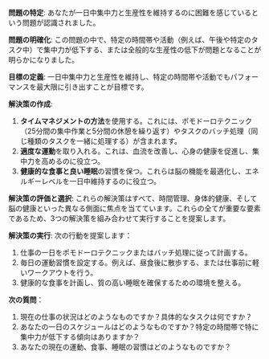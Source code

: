 **問題の特定**: 
あなたが一日中集中力と生産性を維持するのに困難を感じているという問題が認識されました。

**問題の明確化**: 
この問題の中で、特定の時間帯や活動（例えば、午後や特定のタスク中）で集中力が低下する、または全般的な生産性の低下が問題となることが明らかになりました。

**目標の定義**: 
一日中集中力と生産性を維持し、特定の時間帯や活動でもパフォーマンスを最大限に引き出すことが目標です。

**解決策の作成**: 

1. **タイムマネジメントの方法**を使用する。これには、ポモドーロテクニック（25分間の集中作業と5分間の休憩を繰り返す）やタスクのバッチ処理（同じ種類のタスクを一緒に処理する）が含まれます。
2. **適度な運動**を取り入れる。これは、血流を改善し、心身の健康を促進し、集中力を高めるのに役立つ。
3. **健康的な食事と良い睡眠**の習慣を保つ。これらは脳の機能を最適化し、エネルギーレベルを一日中維持するのに役立つ。

**解決策の評価と選択**: 
これらの解決策はすべて、時間管理、身体的健康、そして脳の健康といった異なる側面に焦点を当てています。これらの全てが重要な要素であるため、3つの解決策を組み合わせて実行することを提案します。

**解決策の実行**: 
次の行動を提案します：

1. 仕事の一日をポモドーロテクニックまたはバッチ処理に従って計画する。
2. 毎日の運動習慣を設定する。例えば、昼食後に散歩する、または仕事前に軽いワークアウトを行う。
3. 健康的な食事を計画し、質の高い睡眠を確保するための環境を整える。

**次の質問**：

1. 現在の仕事の状況はどのようなものですか？具体的なタスクは何ですか？
2. あなたの一日のスケジュールはどのようなものですか？特定の時間帯で特に集中力が低下する傾向はありますか？
3. あなたの現在の運動、食事、睡眠の習慣はどのようなものですか？
